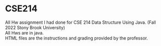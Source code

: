 # CSE214
All Hw assignment I had done for CSE 214 Data Structure Using Java. (Fall 2022 Stony Brook University) <br />
All Hws are in java. <br />
HTML files are the instructions and grading provided by the professor. <br />
